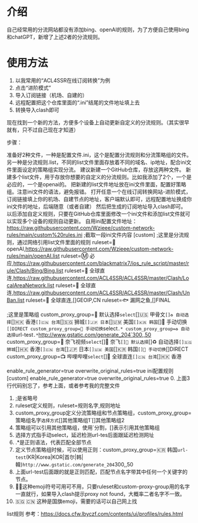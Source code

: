 # 介绍
自己经常用的分流网站都没有添加bing、openAI的规则，为了方便自己使用bing和chatGPT，新增了上述2者的分流规则。
# 使用方法
1. 以我常用的“ACL4SSR在线订阅转换”为例
2. 点击“进阶模式”
3. 导入订阅链接（机场、自建的）
4. 远程配置把这个仓库里面的“.ini”结尾的文件地址填上去
5. 转换导入clash即可



现在找到一个新的方法，方便多个设备上自动更新自定义的分流规则。（其实很早就有，只不过自己现在才知道）

步骤：

准备好2种文件，一种是配置文件.ini，这个是配置分流规则和分流策略组的文件。另一种是分流规则.list，不同的list文件里面存放着不同的域名、ip地址，配合ini文件里面设定的策略组实现分流。
建议新建一个GitHub仓库，存放这两种文件。
新建多个list文件，用于存放你想要的自定义的分流规则。比如我添加了2个，一个是必应的，一个是openai的。
把新建的list文件地址放在ini文件里面，配置好策略组。注意ini文件的语法，避免报错。
打开任意一个在线订阅转换网站-进阶模式，订阅链接填上你的机场、自建节点的地址，客户端默认即可，远程配置地址换成你ini文件的地址，后端随意（或者自建）
然后把生成的订阅地址导入clash即可。
以后添加自定义规则，只要在GitHub仓库里面修改一个ini文件和添加list文件就可以实现多个设备的规则自动更新。
自用ini配置文件地址：https://raw.githubusercontent.com/Wzieee/custom-network-rules/main/custom%20rules.ini
;截取一段ini文件内容
[custom]
;这里是分流规则，通过网络引用list文件里面的规则
ruleset=🤖 openAI,https://raw.githubusercontent.com/Wzieee/custom-network-rules/main/openAI.list
ruleset=Ⓜ️ 必应,https://raw.githubusercontent.com/blackmatrix7/ios_rule_script/master/rule/Clash/Bing/Bing.list
ruleset=🎯 全球直连,https://raw.githubusercontent.com/ACL4SSR/ACL4SSR/master/Clash/LocalAreaNetwork.list
ruleset=🎯 全球直连,https://raw.githubusercontent.com/ACL4SSR/ACL4SSR/master/Clash/UnBan.list
ruleset=🎯 全球直连,[]GEOIP,CN
ruleset=🐟 漏网之鱼,[]FINAL

;这里是策略组
custom_proxy_group=🚀 默认选择`select`[]🇺🇸 甲骨文`[]♻️ 自动选择`[]🇭🇰 香港`[]🇨🇳 台湾`[]🇸🇬 狮城`[]🇯🇵 日本`[]🇺🇲 美国`[]🇰🇷 韩国`[]🚀 手动切换`[]DIRECT
custom_proxy_group=🚀 手动切换`select`.*
custom_proxy_group=♻️ 自动选择`url-test`.*`http://www.gstatic.com/generate_204`300,,50
custom_proxy_group=🎥 奈飞视频`select`[]🎥 奈飞`[]🚀 默认选择`[]♻️ 自动选择`[]🇸🇬 狮城`[]🇭🇰 香港`[]🇨🇳 台湾`[]🇯🇵 日本`[]🇺🇲 美国`[]🇰🇷 韩国`[]🚀 手动切换`[]DIRECT
custom_proxy_group=📺 哔哩哔哩`select`[]🎯 全球直连`[]🇨🇳 台湾`[]🇭🇰 香港


enable_rule_generator=true
overwrite_original_rules=true
ini配置规则
[custom] 
enable_rule_generator=true
overwrite_original_rules=true
0. 上面3行代码别忘了，参考上面，或者参考我的完整文件
1. ;是省略号
2.  ruleset定义规则，ruleset=规则名字,规则地址
3. custom_proxy_group定义分流策略组和节点策略组，custom_proxy_group=策略组名字`选择方式`[]其他策略组1`[]其他策略组2
4. 策略组可以引用其他策略组，使用`分割，[]表示引用其他策略组
5. 选择方式指手动select，延迟检测url-tes后面跟延迟检测网址
6. .*是正则语法，代表匹配全部节点
7. 定义节点策略组时候，可以使用正则：custom_proxy_group=🇰🇷 韩国`url-test`(KR|Korea|KOR|首尔|韩|韓)`http://www.gstatic.com/generate_204`300,,50
8. 上面url-test后面跟的就是正则匹配，匹配节点名字带其中任何一个关键字的节点。
9. 🚀🎥这种emoji符号可用可不用，只要ruleset和custom-proxy-group用的名字一直就行，如果导入clash提示proxy not found，大概率二者名字不一致。
10. 🇸🇬 🇨🇳 这种是国旗emoji，需要的话可以自己网上找

list规则
参考：https://docs.cfw.lbyczf.com/contents/ui/profiles/rules.html
